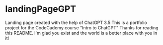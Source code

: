 # landingPageGPT
Landing page created with the help of ChatGPT 3.5
This is a portfolio project for the CodeCademy course "Intro to ChatGPT"
Thanks for reading this README. I'm glad you exist and the world is a better place with you in it!